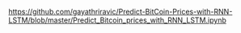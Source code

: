 https://github.com/gayathriravic/Predict-BitCoin-Prices-with-RNN-LSTM/blob/master/Predict_Bitcoin_prices_with_RNN_LSTM.ipynb  
